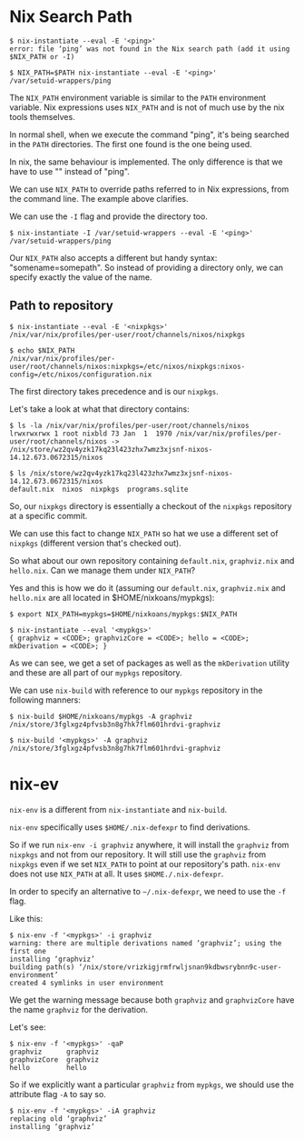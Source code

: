 # Nix Search Path

```
$ nix-instantiate --eval -E '<ping>'
error: file ‘ping’ was not found in the Nix search path (add it using $NIX_PATH or -I)

$ NIX_PATH=$PATH nix-instantiate --eval -E '<ping>'
/var/setuid-wrappers/ping
```

The `NIX_PATH` environment variable is similar to the `PATH` environment variable.  Nix expressions uses `NIX_PATH` and is not of much use by the nix tools themselves.

In normal shell, when we execute the command "ping", it's being searched in the `PATH` directories. The first one found is the one being used.

In nix, the same behaviour is implemented.  The only difference is that we have to use "<ping>" instead of "ping".

We can use `NIX_PATH` to override paths referred to in Nix expressions, from the command line. The example above clarifies.

We can use the `-I` flag and provide the directory too.

```
$ nix-instantiate -I /var/setuid-wrappers --eval -E '<ping>'
/var/setuid-wrappers/ping
```

Our `NIX_PATH` also accepts a different but handy syntax: "somename=somepath". So instead of providing a directory only, we can specify exactly the value of the name.

## Path to repository

```
$ nix-instantiate --eval -E '<nixpkgs>'
/nix/var/nix/profiles/per-user/root/channels/nixos/nixpkgs

$ echo $NIX_PATH
/nix/var/nix/profiles/per-user/root/channels/nixos:nixpkgs=/etc/nixos/nixpkgs:nixos-config=/etc/nixos/configuration.nix
```

The first directory takes precedence and is our `nixpkgs`.

Let's take a look at what that directory contains:

```
$ ls -la /nix/var/nix/profiles/per-user/root/channels/nixos
lrwxrwxrwx 1 root nixbld 73 Jan  1  1970 /nix/var/nix/profiles/per-user/root/channels/nixos -> /nix/store/wz2qv4yzk17kq23l423zhx7wmz3xjsnf-nixos-14.12.673.0672315/nixos

$ ls /nix/store/wz2qv4yzk17kq23l423zhx7wmz3xjsnf-nixos-14.12.673.0672315/nixos
default.nix  nixos  nixpkgs  programs.sqlite
```

So, our `nixpkgs` directory is essentially a checkout of the `nixpkgs` repository at a specific commit.

We can use this fact to change `NIX_PATH` so hat we use a different set of `nixpkgs` (different version that's checked out).

So what about our own repository containing `default.nix`, `graphviz.nix` and `hello.nix`.  Can we manage them under `NIX_PATH`?

Yes and this is how we do it (assuming our `default.nix`, `graphviz.nix` and `hello.nix` are all located in $HOME/nixkoans/mypkgs):

```
$ export NIX_PATH=mypkgs=$HOME/nixkoans/mypkgs:$NIX_PATH

$ nix-instantiate --eval '<mypkgs>'
{ graphviz = <CODE>; graphvizCore = <CODE>; hello = <CODE>; mkDerivation = <CODE>; }
```

As we can see, we get a set of packages as well as the `mkDerivation` utility and these are all part of our `mypkgs` repository.

We can use `nix-build` with reference to our `mypkgs` repository in the following manners:

```
$ nix-build $HOME/nixkoans/mypkgs -A graphviz
/nix/store/3fglxgz4pfvsb3n8g7hk7flm601hrdvi-graphviz

$ nix-build '<mypkgs>' -A graphviz
/nix/store/3fglxgz4pfvsb3n8g7hk7flm601hrdvi-graphviz
```

# nix-ev

`nix-env` is a different from `nix-instantiate` and `nix-build`.

`nix-env` specifically uses `$HOME/.nix-defexpr` to find derivations.

So if we run `nix-env -i graphviz` anywhere, it will install the `graphviz` from `nixpkgs` and not from our repository.  It will still use the `graphviz` from `nixpkgs` even if we set `NIX_PATH` to point at our repository's path. `nix-env` does not use `NIX_PATH` at all.  It uses `$HOME./.nix-defexpr`.

In order to specify an alternative to `~/.nix-defexpr`, we need to use the `-f` flag.

Like this:

```
$ nix-env -f '<mypkgs>' -i graphviz
warning: there are multiple derivations named ‘graphviz’; using the first one
installing ‘graphviz’
building path(s) ‘/nix/store/vrizkigjrmfrwljsnan9kdbwsrybnn9c-user-environment’
created 4 symlinks in user environment
```

We get the warning message because both `graphviz` and `graphvizCore` have the name `graphviz` for the derivation.

Let's see:

```
$ nix-env -f '<mypkgs>' -qaP
graphviz      graphviz
graphvizCore  graphviz
hello         hello
```

So if we explicitly want a particular `graphviz` from `mypkgs`, we should use the attribute flag `-A` to say so.

```
$ nix-env -f '<mypkgs>' -iA graphviz
replacing old ‘graphviz’
installing ‘graphviz’
```
